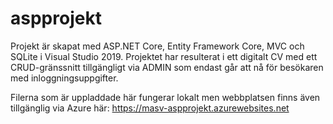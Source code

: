 # aspprojekt

Projekt är skapat med ASP.NET Core, Entity Framework Core, MVC och SQLite i Visual Studio 2019. 
Projektet har resulterat i ett digitalt CV med ett CRUD-gränssnitt tillgängligt via ADMIN som endast går att nå för besökaren med inloggningsuppgifter. 

Filerna som är uppladdade här fungerar lokalt men webbplatsen finns även tillgänglig via Azure här: 
https://masv-aspprojekt.azurewebsites.net
